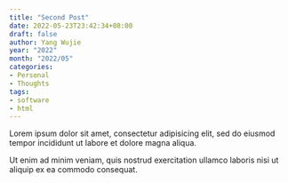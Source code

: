 ```yaml
---
title: "Second Post"
date: 2022-05-23T23:42:34+08:00
draft: false
author: Yang Wujie
year: "2022"
month: "2022/05"
categories:
- Personal
- Thoughts
tags:
- software
- html
---
```

Lorem ipsum dolor sit amet, consectetur adipisicing elit, sed do eiusmod
tempor incididunt ut labore et dolore magna aliqua.
<!--more-->
Ut enim ad minim veniam, quis nostrud exercitation ullamco laboris nisi ut
aliquip ex ea commodo consequat.